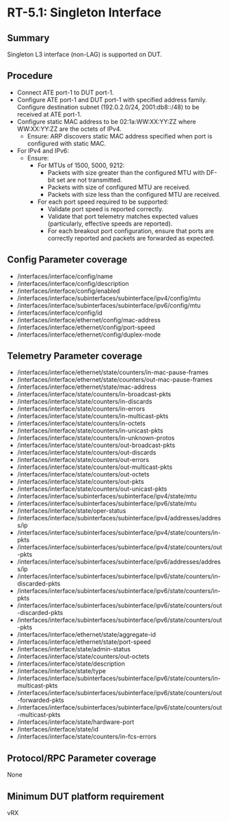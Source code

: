 # RT-5.1: Singleton Interface

## Summary

Singleton L3 interface (non-LAG) is supported on DUT.

## Procedure

*   Connect ATE port-1 to DUT port-1.
*   Configure ATE port-1 and DUT port-1 with specified address family. Configure
    destination subnet (192.0.2.0/24, 2001:db8::/48) to be received at ATE
    port-1.
*   Configure static MAC address to be 02:1a:WW:XX:YY:ZZ where WW:XX:YY:ZZ are
    the octets of IPv4.
    *   Ensure: ARP discovers static MAC address specified when port is
        configured with static MAC.
*   For IPv4 and IPv6:
    *   Ensure:
        *   For MTUs of 1500, 5000, 9212:
            *   Packets with size greater than the configured MTU with DF-bit
                set are not transmitted.
            *   Packets with size of configured MTU are received.
            *   Packets with size less than the configured MTU are received.
        *   For each port speed required to be supported:
            *   Validate port speed is reported correctly.
            *   Validate that port telemetry matches expected values
                (particularly, effective speeds are reported).
            *   For each breakout port configuration, ensure that ports are
                correctly reported and packets are forwarded as expected.

## Config Parameter coverage

*   /interfaces/interface/config/name
*   /interfaces/interface/config/description
*   /interfaces/interface/config/enabled
*   /interfaces/interface/subinterfaces/subinterface/ipv4/config/mtu
*   /interfaces/interface/subinterfaces/subinterface/ipv6/config/mtu
*   /interfaces/interface/config/id
*   /interfaces/interface/ethernet/config/mac-address
*   /interfaces/interface/ethernet/config/port-speed
*   /interfaces/interface/ethernet/config/duplex-mode

## Telemetry Parameter coverage

*   /interfaces/interface/ethernet/state/counters/in-mac-pause-frames
*   /interfaces/interface/ethernet/state/counters/out-mac-pause-frames
*   /interfaces/interface/ethernet/state/mac-address
*   /interfaces/interface/state/counters/in-broadcast-pkts
*   /interfaces/interface/state/counters/in-discards
*   /interfaces/interface/state/counters/in-errors
*   /interfaces/interface/state/counters/in-multicast-pkts
*   /interfaces/interface/state/counters/in-octets
*   /interfaces/interface/state/counters/in-unicast-pkts
*   /interfaces/interface/state/counters/in-unknown-protos
*   /interfaces/interface/state/counters/out-broadcast-pkts
*   /interfaces/interface/state/counters/out-discards
*   /interfaces/interface/state/counters/out-errors
*   /interfaces/interface/state/counters/out-multicast-pkts
*   /interfaces/interface/state/counters/out-octets
*   /interfaces/interface/state/counters/out-pkts
*   /interfaces/interface/state/counters/out-unicast-pkts
*   /interfaces/interface/subinterfaces/subinterface/ipv4/state/mtu
*   /interfaces/interface/subinterfaces/subinterface/ipv6/state/mtu
*   /interfaces/interface/state/oper-status
*   /interfaces/interface/subinterfaces/subinterface/ipv4/addresses/address/ip
*   /interfaces/interface/subinterfaces/subinterface/ipv4/state/counters/in-pkts
*   /interfaces/interface/subinterfaces/subinterface/ipv4/state/counters/out-pkts
*   /interfaces/interface/subinterfaces/subinterface/ipv6/addresses/address/ip
*   /interfaces/interface/subinterfaces/subinterface/ipv6/state/counters/in-discarded-pkts
*   /interfaces/interface/subinterfaces/subinterface/ipv6/state/counters/in-pkts
*   /interfaces/interface/subinterfaces/subinterface/ipv6/state/counters/out-discarded-pkts
*   /interfaces/interface/subinterfaces/subinterface/ipv6/state/counters/out-pkts
*   /interfaces/interface/ethernet/state/aggregate-id
*   /interfaces/interface/ethernet/state/port-speed
*   /interfaces/interface/state/admin-status
*   /interfaces/interface/state/counters/out-octets
*   /interfaces/interface/state/description
*   /interfaces/interface/state/type
*   /interfaces/interface/subinterfaces/subinterface/ipv6/state/counters/in-multicast-pkts
*   /interfaces/interface/subinterfaces/subinterface/ipv6/state/counters/out-forwarded-pkts
*   /interfaces/interface/subinterfaces/subinterface/ipv6/state/counters/out-multicast-pkts
*   /interfaces/interface/state/hardware-port
*   /interfaces/interface/state/id
*   /interfaces/interface/state/counters/in-fcs-errors

## Protocol/RPC Parameter coverage

None

## Minimum DUT platform requirement

vRX
